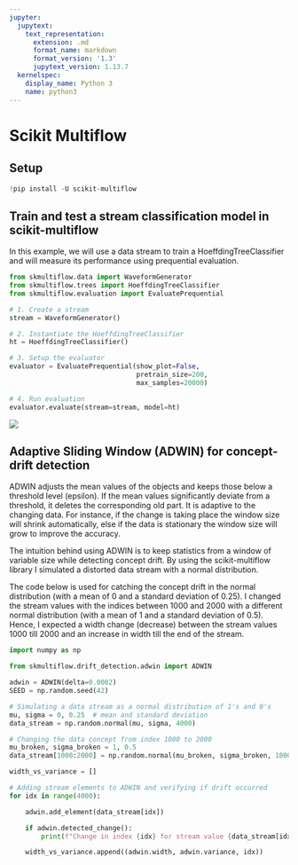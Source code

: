 ```yaml
---
jupyter:
  jupytext:
    text_representation:
      extension: .md
      format_name: markdown
      format_version: '1.3'
      jupytext_version: 1.13.7
  kernelspec:
    display_name: Python 3
    name: python3
---
```


<!-- #region id="O64DaeQl0L-l" -->
# Scikit Multiflow
<!-- #endregion -->

<!-- #region id="w5_IJ4T10NsI" -->
## Setup
<!-- #endregion -->

```python id="329eLJ3nPyqX"
!pip install -U scikit-multiflow
```

<!-- #region id="qP2t-QeJPzI7" -->
## Train and test a stream classification model in scikit-multiflow
<!-- #endregion -->

<!-- #region id="KE2jwGs3P5C3" -->
In this example, we will use a data stream to train a HoeffdingTreeClassifier and will measure its performance using prequential evaluation.
<!-- #endregion -->

```python colab={"base_uri": "https://localhost:8080/"} id="EYMMbT92P5ey" executionInfo={"status": "ok", "timestamp": 1635245968195, "user_tz": -330, "elapsed": 21801, "user": {"displayName": "Sparsh Agarwal", "photoUrl": "https://lh3.googleusercontent.com/a/default-user=s64", "userId": "13037694610922482904"}} outputId="393fe3fd-0012-4096-b4b9-9609ddc1b0d4"
from skmultiflow.data import WaveformGenerator
from skmultiflow.trees import HoeffdingTreeClassifier
from skmultiflow.evaluation import EvaluatePrequential

# 1. Create a stream
stream = WaveformGenerator()

# 2. Instantiate the HoeffdingTreeClassifier
ht = HoeffdingTreeClassifier()

# 3. Setup the evaluator
evaluator = EvaluatePrequential(show_plot=False,
                                pretrain_size=200,
                                max_samples=20000)

# 4. Run evaluation
evaluator.evaluate(stream=stream, model=ht)
```

<!-- #region id="gtY1m239QhNs" -->
![](https://scikit-multiflow.readthedocs.io/en/stable/_images/example_classifier_plot.gif)
<!-- #endregion -->

<!-- #region id="NRky6JyjSyn3" -->
## Adaptive Sliding Window (ADWIN) for concept-drift detection

ADWIN adjusts the mean values of the objects and keeps those below a threshold level (epsilon). If the mean values significantly deviate from a threshold, it deletes the corresponding old part. It is adaptive to the changing data. For instance, if the change is taking place the window size will shrink automatically, else if the data is stationary the window size will grow to improve the accuracy.

The intuition behind using ADWIN is to keep statistics from a window of variable size while detecting concept drift. By using the scikit-multiflow library I simulated a distorted data stream with a normal distribution.

The code below is used for catching the concept drift in the normal distribution (with a mean of 0 and a standard deviation of 0.25). I changed the stream values with the indices between 1000 and 2000 with a different normal distribution (with a mean of 1 and a standard deviation of 0.5). Hence, I expected a width change (decrease) between the stream values 1000 till 2000 and an increase in width till the end of the stream.
<!-- #endregion -->

```python colab={"base_uri": "https://localhost:8080/"} id="hYndnezGP9xG" executionInfo={"status": "ok", "timestamp": 1635246587774, "user_tz": -330, "elapsed": 1349, "user": {"displayName": "Sparsh Agarwal", "photoUrl": "https://lh3.googleusercontent.com/a/default-user=s64", "userId": "13037694610922482904"}} outputId="9eb3b7ac-355a-46f6-8058-8579c58b6ede"
import numpy as np

from skmultiflow.drift_detection.adwin import ADWIN

adwin = ADWIN(delta=0.0002)
SEED = np.random.seed(42)

# Simulating a data stream as a normal distribution of 1's and 0's
mu, sigma = 0, 0.25  # mean and standard deviation
data_stream = np.random.normal(mu, sigma, 4000)

# Changing the data concept from index 1000 to 2000
mu_broken, sigma_broken = 1, 0.5
data_stream[1000:2000] = np.random.normal(mu_broken, sigma_broken, 1000)

width_vs_variance = []

# Adding stream elements to ADWIN and verifying if drift occurred
for idx in range(4000):

    adwin.add_element(data_stream[idx])

    if adwin.detected_change():
        print(f"Change in index {idx} for stream value {data_stream[idx]}")

    width_vs_variance.append((adwin.width, adwin.variance, idx))
```
